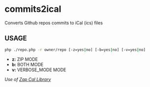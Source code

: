 # commits2ical

Converts Github repos commits to iCal (ics) files

## USAGE
```sh
php ./repo.php -r owner/repo [-z=yes|no] [-b=yes|no] [-v=yes|no]
```
- **z:** ZIP MODE
- **b:** BOTH MODE
- **v:** VERBOSE_MODE MODE

*Use of [Zap Cal Library](https://icalendar.org/php-library.html)*
